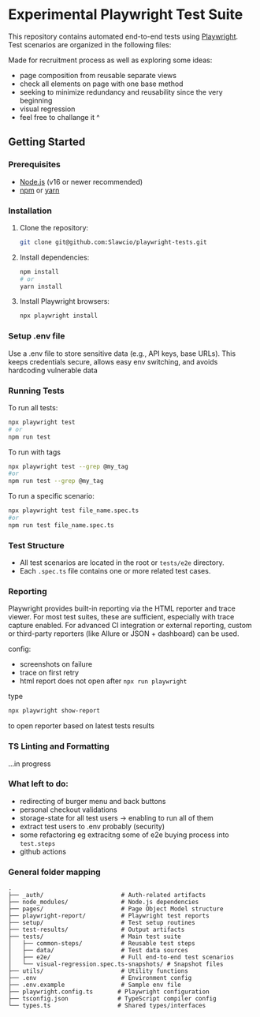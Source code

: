 # Experimental Playwright Test Suite

This repository contains automated end-to-end tests using [Playwright](https://playwright.dev/).  
Test scenarios are organized in the following files:

Made for recruitment process as well as exploring some ideas:
- page composition from reusable separate views
- check all elements on page with one base method
- seeking to minimize redundancy and reusability since the very beginning
- visual regression
- feel free to challange it ^

## Getting Started

### Prerequisites

- [Node.js](https://nodejs.org/) (v16 or newer recommended)
- [npm](https://www.npmjs.com/) or [yarn](https://yarnpkg.com/)

### Installation

1. Clone the repository:
   ```sh
   git clone git@github.com:Slawcio/playwright-tests.git
2. Install dependencies:
   ```sh
   npm install
   # or
   yarn install
   ```

3. Install Playwright browsers:
   ```sh
   npx playwright install
   ```
### Setup .env file

Use a .env file to store sensitive data (e.g., API keys, base URLs).
This keeps credentials secure, allows easy env switching, and avoids hardcoding vulnerable data

### Running Tests

To run all tests:
```sh
npx playwright test
# or
npm run test
```

To run with tags
```sh
npx playwright test --grep @my_tag
#or
npm run test --grep @my_tag
```

To run a specific scenario:
```sh
npx playwright test file_name.spec.ts
#or
npm run test file_name.spec.ts
```

### Test Structure

- All test scenarios are located in the root or `tests/e2e` directory.
- Each `.spec.ts` file contains one or more related test cases.

### Reporting

Playwright provides built-in reporting via the HTML reporter and trace viewer. For most test suites, these are sufficient, especially with trace capture enabled. For advanced CI integration or external reporting, custom or third-party reporters (like Allure or JSON + dashboard) can be used.

config:
- screenshots on failure
- trace on first retry
- html report does not open after `npx run playwright`

type
```sh
npx playwright show-report
``` 
to open reporter based on latest tests results

### TS Linting and Formatting

...in progress


### What left to do:

- redirecting of burger menu and back buttons
- personal checkout validations
- storage-state for all test users -> enabling to run all of them
- extract test users to .env probably (security)
- some refactoring eg extracitng some of e2e buying process into `test.steps`
- github actions

### General folder mapping
```text
.
├── _auth/                      # Auth-related artifacts
├── node_modules/               # Node.js dependencies
├── pages/                      # Page Object Model structure
├── playwright-report/          # Playwright test reports
├── setup/                      # Test setup routines
├── test-results/               # Output artifacts
├── tests/                      # Main test suite
│   ├── common-steps/           # Reusable test steps
│   ├── data/                   # Test data sources
│   ├── e2e/                    # Full end-to-end test scenarios
│   └── visual-regression.spec.ts-snapshots/ # Snapshot files
├── utils/                      # Utility functions
├── .env                        # Environment config
├── .env.example                # Sample env file
├── playwright.config.ts       # Playwright configuration
├── tsconfig.json              # TypeScript compiler config
└── types.ts                   # Shared types/interfaces
```
